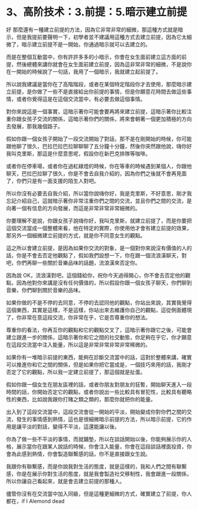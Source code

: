 # 3、高阶技术：3.前提：5.暗示建立前提

好 那麼還有一種建立前提的方法，因為它非常非常的細微，那這種方式就是暗示，但是我提前要聲明一下，初學者並不建議用這種方式去建立前提，因為它太細微了，暗示建立前提不是一開始，你通過暗示就可以去建立的。

而是在整個互動當中，你有許許多多的小暗示，你會在女生面前建立這方面的前提，然後總體來講你就會在女生面前建立前提，因為這非常非常的細微，不是說你在一開始的時候說了一句話，我用了一個暗示，我就建立起前提了。

所以說我建議是當你在了高階階段，或者在某個特定階段你才去使用，那麼暗示建立前提，是你做了一些不是直接給出你前提的事情，但是你願意花時間去做這些事情，或者你覺得這是在這個交流當中，有必要去做這個事情。

對你來說這是一個事實，這暗示著你可能會要再將來建立前提，這暗示著你比較注重你跟女孩子交流的關係，這暗示著你們的關係，將來會朝著一個更加積極的方向去發展，那我幾個路子。

假如你跟一個女孩子開始了一段交流開始了對話，那不是在剛開始的時候，你可能跟他聊了很久，巴拉巴拉巴拉聊聊聊了五分鐘十分鐘，然後你突然跟他說，嗨你好我叫克里斯，那這是什麼意思呢，假設你在新巴克排隊等咖啡。

或者你在停車場，或者你在過紅綠燈的時候，你在等車的時候遇到某個人，你跟他聊天，巴拉巴拉聊了很久，你是不會去自我介紹的，因為你們之後就不會再見面了，你們只是有一面支援的陌生人對吧。

所以你沒有必要去自我介紹，所以當你說嗨你好，我是克里斯，不好意思，剛才我忘記介紹自己，這就暗示著你非常注重你們之間的交流，並且你們之間的交流，是向著一個有信息的方向發展，而這是非常非常非常細微的。

你要理解不是說，你跟女孩子說嗨你好，我叫克里斯，就建立前提了，而是你要把這個交流當成一個整體來看，他在特定的實際，你使用他才會有建立前提的效果，那另外一個細微建立前提的方式，就是你不同意女生的觀點。

這之所以會建立前提，是因為如果你交流的對象，是一個對你來說沒有價值的人的話，你是不會去否定他觀點了，假如我們設想一下，你在跟一個流浪漢聊天，對吧，你們再聊一些關於音樂品味的話題，流浪漢來否定你。

因為說 OK，流浪漢對吧，這個錢給你，祝你今天過得開心，你不會去否定他的觀點，因為他對你來講是沒有任何價值的，所以假設你跟一個女孩子聊天，你們聊到音樂，你們聊到關於音樂的品味。

如果你做的不是不停的去同意，不停的去認同他的觀點，你站出來說，其實我覺得這個東西，其實是這樣，不是這樣，你站出來去維護你自己的觀點，這從側面體現了，你非常在意這段交流，你非常在乎，它是否尊重你的想法。

尊重你的看法，你再互你的觀點和它的觀點交叉了，這暗示著你跟它之後，可能會建立跟進一步的關係，這暗示著你和它之間的社交動態，你足夠在乎它，你才願意在這段交流當中注入能量，所以這是非常非常非常非常稀微的。

如果你有一堆暗示前提的東西，能夠在診斷交流當中的話，這對於整體來講，確實可以推進你和它之間的關係，但是如果你把它當成是，一個技巧來用的話，我剛才否定了它的觀點，所以我一定建立前提了，那這個就是扯蛋。

假如你跟一個女生在朋友區裡的話，或者你朋友對朋友的狂暫，開始聊天進入一段時間的話，你開始否定它的觀點，或者你說出一些比較具有冒犯性，比較具有聽略性的東西，比如說我跟你打賭之類之類的，那麼你就把你的能量。

出入到了這段交流當中，這段交流會從一開始的平淡，開始變成你對你們之間的交流，發生的事情感到熱情，這也是很細微暗示前提的方法，所以暗示前提，它的作用是讓平淡的對話，變得不平淡，這還能讓以後。

你為了做一些不平淡的事情，而就鋪墊，所以在談話開始以後，你能夠展示你的人格，展示當你在跟某人說話的時候，你會注入能量，你會在這段談話裡面投資，你會為此感到熱情，你會製造聯繫感的話，你不是直接跟女生說。

我跟你有聯繫感，而是你說我對生活的態度，就是這樣的，我和人們之間有聯繫感，你是在展示你對生活的態度，就是我會製造社交移制性，我會跟進一段關係，所以你讓自己看起來，就是會去建立前提的那種人。

儘管你沒有在交流當中加入同級，但是這種更細微的方式，確實建立了前提，你人都在，if I Alemond dead